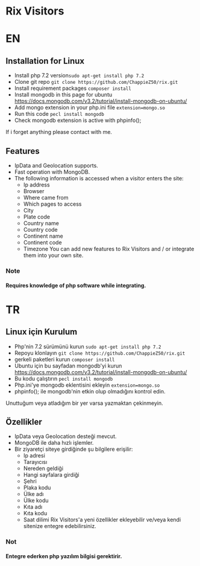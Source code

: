 # Rix Visitors

# EN

## Installation for Linux


-  Install php 7.2 version`sudo apt-get install php 7.2`
-  Clone git repo `git clone https://github.com/ChappieZ50/rix.git`
-  Install requirement packages `composer install`
-  Install mongodb in this page for ubuntu https://docs.mongodb.com/v3.2/tutorial/install-mongodb-on-ubuntu/
-  Add mongo extension in your php.ini file `extension=mongo.so`
-  Run this code `pecl install mongodb`
-  Check mongodb extension is active with phpinfo();

 If i forget anything please contact with me.

## Features
- IpData and Geolocation supports.
- Fast operation with MongoDB.
- The following information is accessed when a visitor enters the site:
  - Ip address
  - Browser
  - Where came from
  - Which pages to access
  - City
  - Plate code
  - Country name
  - Country code
  - Continent name
  - Continent code
  - Timezone
You can add new features to Rix Visitors and / or integrate them into your own site.

### Note
#### Requires knowledge of php software while integrating.

# TR

## Linux için Kurulum

-  Php'nin 7.2 sürümünü kurun `sudo apt-get install php 7.2`
-  Repoyu klonlayın `git clone https://github.com/ChappieZ50/rix.git`
-  gerkeli paketleri kurun `composer install`
-  Ubuntu için bu sayfadan mongodb'yi kurun https://docs.mongodb.com/v3.2/tutorial/install-mongodb-on-ubuntu/
-  Bu kodu çalıştırın `pecl install mongodb`
-  Php.ini'ye mongodb eklentisini ekleyin `extension=mongo.so`
-  phpinfo(); ile mongodb'nin etkin olup olmadığını kontrol edin.

Unuttuğum veya atladığım bir yer varsa yazmaktan çekinmeyin.

## Özellikler
- IpData veya Geolocation desteği mevcut.
- MongoDB ile daha hızlı işlemler.
- Bir ziyaretçi siteye girdiğinde şu bilgilere erişilir:
  - Ip adresi
  - Tarayıcısı
  - Nereden geldiği
  - Hangi sayfalara girdiği
  - Şehri
  - Plaka kodu
  - Ülke adı
  - Ülke kodu
  - Kıta adı
  - Kıta kodu
  - Saat dilimi
Rix Visitors'a yeni özellikler ekleyebilir ve/veya kendi sitenize entegre edebilirsiniz. 

### Not
#### Entegre ederken php yazılım bilgisi gerektirir.



